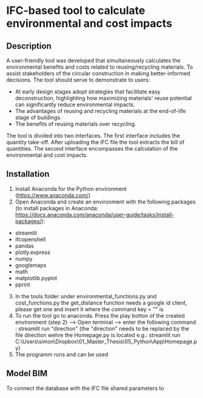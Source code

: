 # IFC-based tool to calculate environmental and cost impacts 
## Description

A user-friendly tool was developed that simultaneously calculates the environmental benefits and costs related to reusing/recycling materials. To assist stakeholders of the circular construction in making better-informed decisions.
The tool should serve to demonstrate to users:
+ At early design stages adopt strategies that facilitate easy deconstruction, highlighting how maximizing materials' reuse potential can significantly reduce environmental impacts.
+ The advantages of reusing and recycling materials at the end-of-life stage of buildings.
+ The benefits of reusing materials over recycling.

The tool is divided into two interfaces. The first interface includes the quantity take-off. After uploading the IFC file the tool extracts the bill of quantities. The second interface encompasses the calculation of the environmental and cost impacts. 

## Installation

1. Install Anaconda for the Python environment (https://www.anaconda.com/)
2.  Open Anaconda and create an environment with the following packages (to install packages in Anaconda: https://docs.anaconda.com/anaconda/user-guide/tasks/install-packages/):
+ streamlit
+ ifcopenshell
+ pandas
+ plotly.express
+ numpy
+ googlemaps
+ math
+ matplotlib.pyplot
+ pprint
3. In the tools folder under environmental_functions.py and cost_functions.py the get_distance function needs a google id client, please get one and insert it where the command key = "" is 
4. To run the tool go to anaconda. Press the play botton of the created environment (step 2) --> Open terminal --> enter the following command : streamlit run "direction" (the "direction" needs to be replaced by the file direction wehre the Homepage.py is located e.g.: 
streamlit run C:\Users\simon\Dropbox\01_Master_Thesis\05_Python\App\Homepage.py)
5. The programm runs and can be used

## Model BIM
To connect the database with the IFC file shared parameters to 
